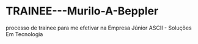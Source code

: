 # TRAINEE---Murilo-A-Beppler
processo de trainee para me efetivar na Empresa Júnior ASCII - Soluções Em Tecnologia
